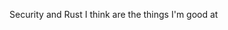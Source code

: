 Security and Rust I think are the things I'm good at

<!---
dev-intr/dev-intr is a ✨ special ✨ repository because its `README.md` (this file) appears on your GitHub profile.
You can click the Preview link to take a look at your changes.
--->
